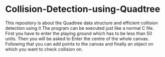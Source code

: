 # Collision-Detection-using-Quadtree
This repository is about the Quadtree data structure and efficient collision detection using it
The program can be executed just like a normal C file. First you have to enter the playing ground which has to be less than 50 units. Then you will be asked to Enter the centre of the whole canvas. Following that you can add points to the canvas and finally an object on which you want to check collision on.
